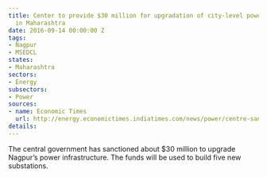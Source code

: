 ```yaml
---
title: Center to provide $30 million for upgradation of city-level power infrastructure
  in Maharashtra
date: 2016-09-14 00:00:00 Z
tags:
- Nagpur
- MSEDCL
states:
- Maharashtra
sectors:
- Energy
subsectors:
- Power
sources:
- name: Economic Times
  url: http://energy.economictimes.indiatimes.com/news/power/centre-sanctions-rs-200-cr-for-power-infra-to-maharashtra/54264252
details: 
---
```


The central government has sanctioned about $30 million to upgrade Nagpur’s power infrastructure. The funds will be used to build five new substations.
